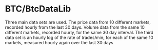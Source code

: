 # BTC/BtcDataLib
Three main data sets are used. The price data from 10 different
markets, recorded hourly from the last 30 days. Volume data
from the same 10 different markets, recorded hourly, for the 
same 30 day interval. The third data set is an hourly log of the
rate of trades/min, for each of the same 10 markets, measured hourly
again over the last 30 days. 
